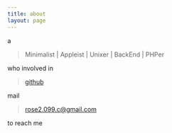 ```yaml
---
title: about
layout: page
---
```


a

> Minimalist | Appleist | Unixer | BackEnd | PHPer

who involved in 

> [github](https://github.com/rose1988c)

mail 

> rose2.099.c@gmail.com

to reach me
